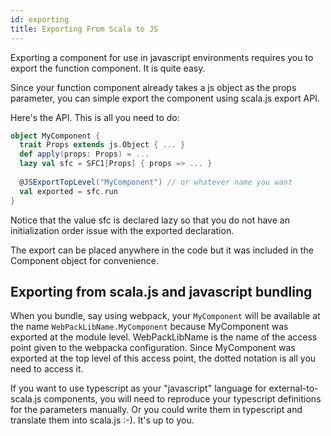 ```yaml
---
id: exporting
title: Exporting From Scala to JS
---
```


Exporting a component for use in javascript environments requires you to export
the function component. It is quite easy.

Since your function component already takes a js object as the props parameter,
you can simple export the component using scala.js export API.


Here's the API. This is all you need to do:

```scala
object MyComponent {
  trait Props extends js.Object { ... }
  def apply(props: Props) = ...
  lazy val sfc = SFC1[Props] { props => ... }
  
  @JSExportTopLevel("MyComponent") // or whatever name you want
  val exported = sfc.run
}
```
Notice that the value sfc is declared lazy so that you do not have an
initialization order issue with the exported declaration.

The export can be placed anywhere in the code but it was included in the
Component object for convenience.

## Exporting from scala.js and javascript bundling

When you bundle, say using webpack, your `MyComponent` will be available at the
name `WebPackLibName.MyComponent` because MyComponent was exported at the module level.
WebPackLibName is the name of the access point given to the webpacka configuration.
Since MyComponent was exported at the top level of this access point, the
dotted notation is all you need to access it.

If you want to use typescript as your "javascript" language for
external-to-scala.js components, you will need to reproduce your typescript
definitions for the parameters manually. Or you could write them in typescript
and translate them into scala.js :-). It's up to you.
